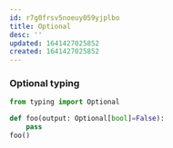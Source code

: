 ```yaml
---
id: r7g0frsv5noeuy059yjplbo
title: Optional
desc: ''
updated: 1641427025852
created: 1641427025852
---
```



### Optional typing

```python
from typing import Optional

def foo(output: Optional[bool]=False):
	pass
foo()
```
